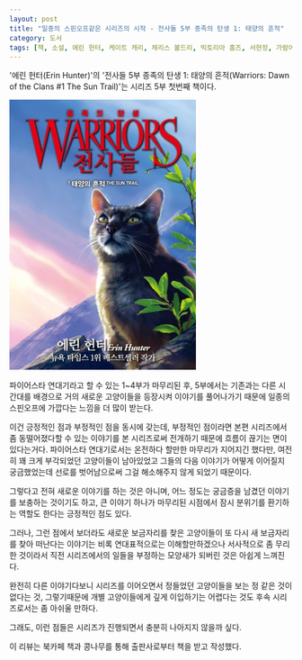 ```yaml
---
layout: post
title: "일종의 스핀오프같은 시리즈의 시작 - 전사들 5부 종족의 탄생 1: 태양의 흔적"
category: 도서
tags: [책, 소설, 에린 헌터, 케이트 캐리, 체리스 볼드리, 빅토리아 홈즈, 서현정, 가람어린이, 북카페 책과 콩나무, 서평]
---
```


'에린 헌터(Erin Hunter)'의
'전사들 5부 종족의 탄생 1: 태양의 흔적(Warriors: Dawn of the Clans #1 The Sun Trail)'는
시리즈 5부 첫번째 책이다.

![표지](/images/book/warriors-5-dawn-of-the-clans-1-the-sun-trail-book.jpg)

파이어스타 연대기라고 할 수 있는 1~4부가 마무리된 후,
5부에서는 기존과는 다른 시간대를 배경으로
거의 새로운 고양이들을 등장시켜 이야기를 풀어나가기 때문에
일종의 스핀오프에 가깝다는 느낌을 더 많이 받는다.

이건 긍정적인 점과 부정적인 점을 동시에 갖는데,
부정적인 점이라면 본편 시리즈에서 좀 동떨어졌다할 수 있는 이야기를
본 시리즈로써 전개하기 때문에 흐름이 끊기는 면이 있다는거다.
파이어스타 연대기로서는 온전하다 할만한 마무리가 지어지긴 했다만,
여전히 꽤 크게 부각되었던 고양이들이 남아있었고
그들의 다음 이야기가 어떻게 이어질지 궁금했었는데
선로를 벗어남으로써 그걸 해소해주지 않게 되었기 때문이다.

그렇다고 전혀 새로운 이야기를 하는 것은 아니며,
어느 정도는 궁금증을 남겼던 이야기를 보충하는 것이기도 하고,
큰 이야기 하나가 마무리된 시점에서 잠시 분위기를 환기하는 역할도 한다는
긍정적인 점도 있다.

그러나, 그런 점에서 보더라도
새로운 보금자리를 찾은 고양이들이
또 다시 새 보금자리를 찾아 떠난다는 이야기는
비록 연대표적으로는 이해할만하겠으나
서사적으로 좀 무리한 것이라서
직전 시리즈에서의 일들을 부정하는 모양새가 되버린 것은 아쉽게 느껴진다.

완전히 다른 이야기다보니
시리즈를 이어오면서 정들었던 고양이들을 보는 정 같은 것이 없다는 것,
그렇기때문에 개별 고양이들에게 깊게 이입하기는 어렵다는 것도
후속 시리즈로서는 좀 아쉬울 만하다.

그래도, 이런 점들은 시리즈가 진행되면서 충분히 나아지지 않을까 싶다.



<div class="im im-info">
이 리뷰는 북카페 책과 콩나무를 통해 출판사로부터 책을 받고 작성했다.
</div>
